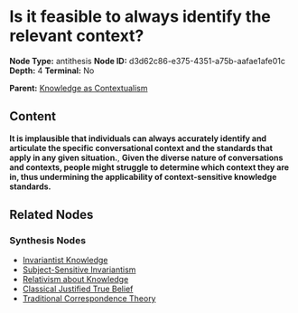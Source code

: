 # Is it feasible to always identify the relevant context?

**Node Type:** antithesis
**Node ID:** d3d62c86-e375-4351-a75b-aafae1afe01c
**Depth:** 4
**Terminal:** No

**Parent:** [Knowledge as Contextualism](knowledge-as-contextualism-synthesis-53338095-bce4-4d8b-b2cc-8253f478bdcf.md)

## Content

**It is implausible that individuals can always accurately identify and articulate the specific conversational context and the standards that apply in any given situation.**, **Given the diverse nature of conversations and contexts, people might struggle to determine which context they are in, thus undermining the applicability of context-sensitive knowledge standards.**

## Related Nodes

### Synthesis Nodes

- [Invariantist Knowledge](invariantist-knowledge-synthesis-636bad08-2cac-4c0c-87ef-9f94765e8b66.md)
- [Subject-Sensitive Invariantism](subject-sensitive-invariantism-synthesis-a3e2d5ff-1442-4f2b-b5e2-fda78f4250da.md)
- [Relativism about Knowledge](relativism-about-knowledge-synthesis-6b6f22a0-609f-4dd2-b5a6-9cc04fdb1b58.md)
- [Classical Justified True Belief](classical-justified-true-belief-synthesis-182d27e6-1e4d-4802-8aea-526771da5cbe.md)
- [Traditional Correspondence Theory](traditional-correspondence-theory-synthesis-379a3aea-11c8-4427-9c71-7b92b10d1428.md)
